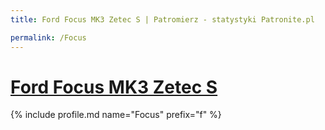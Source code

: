 ```yaml
---
title: Ford Focus MK3 Zetec S | Patromierz - statystyki Patronite.pl

permalink: /Focus
---
```


# [Ford Focus MK3 Zetec S](https://patronite.pl/Focus)

{% include profile.md name="Focus" prefix="f" %}
